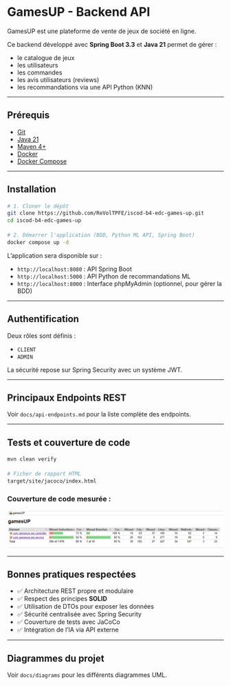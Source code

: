 # GamesUP - Backend API

GamesUP est une plateforme de vente de jeux de société en ligne.

Ce backend développé avec **Spring Boot 3.3** et **Java 21** permet de gérer :
- le catalogue de jeux
- les utilisateurs
- les commandes
- les avis utilisateurs (reviews)
- les recommandations via une API Python (KNN)

---

## Prérequis

- [Git](https://git-scm.com/)
- [Java 21](https://www.oracle.com/java/)
- [Maven 4+](https://maven.apache.org/)
- [Docker](https://www.docker.com/)
- [Docker Compose](https://docs.docker.com/compose/)

---

## Installation

```bash
# 1. Cloner le dépôt
git clone https://github.com/ReVolTPFE/iscod-b4-edc-games-up.git
cd iscod-b4-edc-games-up

# 2. Démarrer l'application (BDD, Python ML API, Spring Boot)
docker compose up -d
```

L’application sera disponible sur :
- `http://localhost:8080` : API Spring Boot  
- `http://localhost:5000` : API Python de recommandations ML
- `http://localhost:8000` : Interface phpMyAdmin (optionnel, pour gérer la BDD)

---

## Authentification

Deux rôles sont définis :
- `CLIENT`
- `ADMIN`

La sécurité repose sur Spring Security avec un système JWT.

---

## Principaux Endpoints REST

Voir `docs/api-endpoints.md` pour la liste complète des endpoints.

---

## Tests et couverture de code

```bash
mvn clean verify

# Ficher de rapport HTML
target/site/jacoco/index.html
```

### Couverture de code mesurée :

![JaCoCo Coverage](./docs/code-coverage.png)

---

## Bonnes pratiques respectées

- ✅ Architecture REST propre et modulaire
- ✅ Respect des principes **SOLID**
- ✅ Utilisation de DTOs pour exposer les données
- ✅ Sécurité centralisée avec Spring Security
- ✅ Couverture de tests avec JaCoCo
- ✅ Intégration de l’IA via API externe

---

## Diagrammes du projet

Voir `docs/diagrams` pour les différents diagrammes UML.
